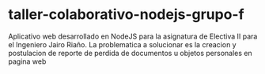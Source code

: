 # taller-colaborativo-nodejs-grupo-f
Aplicativo web desarrollado en NodeJS para la asignatura de Electiva II para el Ingeniero Jairo Riaño. La problematica a solucionar es la creacion y postulacion de reporte de perdida de documentos u objetos personales en pagina web
